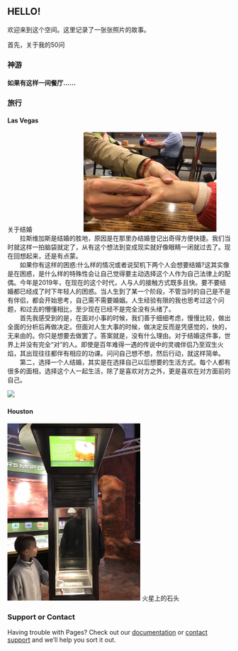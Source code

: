 ## HELLO!
欢迎来到这个空间。这里记录了一张张照片的故事。  

首先，关于我的50问  


### 神游

#### 如果有这样一间餐厅......


### <span style="size:12;" style="color:black;">旅行</span>
#### <span style="size:10;" style="color:blue;">Las Vegas</span>

<span style="size:7;" style="color:black;">关于结婚</span>&emsp;&emsp;&emsp;&emsp;&emsp;&emsp;&emsp;&emsp;  <img src="IMG_3532.JPG" width="300" />      
&emsp;&emsp;拉斯维加斯是结婚的胜地，原因是在那里办结婚登记出奇得方便快捷。我们当时就这样一拍脑袋就定了，从有这个想法到变成现实就好像眼睛一闭就过去了。现在回想起来，还是有点蒙。  
&emsp;&emsp;如果你有这样的困惑:什么样的情况或者说契机下两个人会想要结婚?这其实像是在困惑，是什么样的特殊性会让自己觉得要主动选择这个人作为自己法律上的配偶。今年是2019年，在现在的这个时代，人与人的接触方式既多且快。要不要结婚都已经成了时下年轻人的困惑。当人生到了某一个阶段，不管当时的自己是不是有伴侣，都会开始思考，自己需不需要婚姻。人生经验有限的我也思考过这个问题，和过去的懵懂相比，至少现在已经不是完全没有头绪了。  
&emsp;&emsp;首先我感受到的是，在面对小事的时候，我们善于细细考虑，慢慢比较，做出全面的分析后再做决定。但面对人生大事的时候，做决定反而是凭感觉的，快的，无来由的。你只是想要去做罢了。答案就是，没有什么理由。对于结婚这件事，世界上并没有完全“对”的人。即使是百年难得一遇的传说中的灵魂伴侣乃至双生火焰，其出现往往都伴有相应的功课。问问自己想不想，然后行动，就这样简单。  
&emsp;&emsp;第二，选择一个人结婚，其实是在选择自己以后想要的生活方式。每个人都有很多的面相，选择这个人一起生活，除了是喜欢对方之外，更是喜欢在对方面前的自己。
      
      
<img src="IMG_3551.PNG" width="300" />      

#### Houston
<img src="IMG_3808.PNG" width="300" />      火星上的石头

### Support or Contact

Having trouble with Pages? Check out our [documentation](https://help.github.com/categories/github-pages-basics/) or [contact support](https://github.com/contact) and we’ll help you sort it out.
